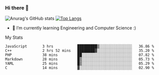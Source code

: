 ### Hi there 👋

![Anurag's GitHub stats](https://github-readme-stats.vercel.app/api?username=MatteoIorio11&show_icons=true&theme=dark) 
[![Top Langs](https://github-readme-stats.vercel.app/api/top-langs/?username=MatteoIorio11&theme=dark)](https://github.com/MatteoIorio11/github-readme-stats)

- 🌱 I’m currently learning Engineering and Computer Science :)

<!--
**MatteoIorio11/MatteoIorio11** is a ✨ _special_ ✨ repository because its `README.md` (this file) appears on your GitHub profile.

Here are some ideas to get you started:

- 🔭 I’m currently working on ...
- 🌱 I’m currently learning ...
- 👯 I’m looking to collaborate on ...
- 🤔 I’m looking for help with ...
- 💬 Ask me about ...
- 📫 How to reach me: ...
- 😄 Pronouns: ...
- ⚡ Fun fact: ...
-->
My Stats
<!--START_SECTION:waka-->

```text
JavaScript       3 hrs           █████████▒░░░░░░░░░░░░░░░   36.86 %
C++              2 hrs 52 mins   ████████▓░░░░░░░░░░░░░░░░   35.20 %
PHP              38 mins         ██░░░░░░░░░░░░░░░░░░░░░░░   07.82 %
Markdown         28 mins         █▒░░░░░░░░░░░░░░░░░░░░░░░   05.73 %
YAML             25 mins         █▒░░░░░░░░░░░░░░░░░░░░░░░   05.29 %
C                14 mins         ▓░░░░░░░░░░░░░░░░░░░░░░░░   02.90 %
```

<!--END_SECTION:waka-->
